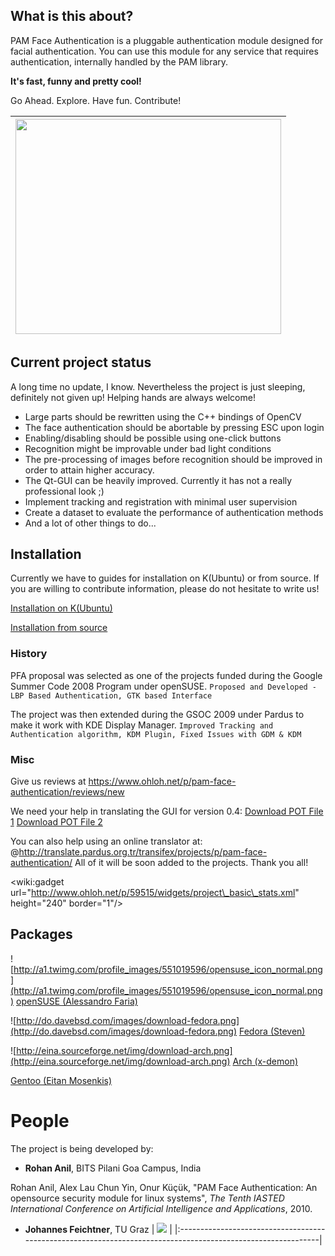 ## What is this about? ##
PAM Face Authentication is a pluggable authentication module designed for facial authentication. You can use this module for any service that requires authentication, internally handled by the PAM library.

**It's fast, funny and pretty cool!**

Go Ahead. Explore. Have fun. Contribute!

| <a href='http://www.youtube.com/watch?feature=player_embedded&v=PhReQgyprLg' target='_blank'><img src='http://img.youtube.com/vi/PhReQgyprLg/0.jpg' width='425' height=344 /></a> |
|:----------------------------------------------------------------------------------------------------------------------------------------------------------------------------------|

## Current project status ##

A long time no update, I know. Nevertheless the project is just sleeping, definitely not given up! Helping hands are always welcome!

  * Large parts should be rewritten using the C++ bindings of OpenCV
  * The face authentication should be abortable by pressing ESC upon login
  * Enabling/disabling should be possible using one-click buttons
  * Recognition might be improvable under bad light conditions
  * The pre-processing of images before recognition should be improved in order to attain higher accuracy.
  * The Qt-GUI can be heavily improved. Currently it has not a really professional look ;)
  * Implement tracking and registration with minimal user supervision
  * Create a dataset to evaluate the performance of authentication methods
  * And a lot of other things to do...

## Installation ##

Currently we have to guides for installation on K(Ubuntu) or from source.
If you are willing to contribute information, please do not hesitate to write us!

[Installation on K(Ubuntu)](https://code.google.com/p/pam-face-authentication/wiki/WikiInstallationGuide)

[Installation from source](https://code.google.com/p/pam-face-authentication/wiki/WikiInstallationFromSource)

### History ###

PFA proposal was selected as one of the projects funded during the Google Summer Code 2008 Program under openSUSE.
` Proposed and Developed - LBP Based Authentication, GTK based Interface `

The project was then extended during the GSOC 2009 under Pardus to make it work with KDE Display Manager.
` Improved Tracking and Authentication algorithm, KDM Plugin, Fixed Issues with GDM & KDM `

### Misc ###

Give us reviews at https://www.ohloh.net/p/pam-face-authentication/reviews/new

We need your help in translating the GUI for version 0.4:
[Download POT File 1](http://pam-face-authentication.googlecode.com/svn/trunk/translation/0.4/pam_face_authentication.pot)
[Download POT File 2](http://pam-face-authentication.googlecode.com/svn/trunk/translation/0.4/qt_facetrainer.pot)

You can also help using an online translator at:
@http://translate.pardus.org.tr/transifex/projects/p/pam-face-authentication/
All of it will be soon added to the projects. Thank you all!

&lt;wiki:gadget url="http://www.ohloh.net/p/59515/widgets/project\_basic\_stats.xml" height="240" border="1"/&gt;

## Packages ##

![http://a1.twimg.com/profile_images/551019596/opensuse_icon_normal.png](http://a1.twimg.com/profile_images/551019596/opensuse_icon_normal.png) [openSUSE (Alessandro Faria)](http://software.opensuse.org/search?baseproject=ALL&p=1&q=pam-face-authentication)

![http://do.davebsd.com/images/download-fedora.png](http://do.davebsd.com/images/download-fedora.png) [Fedora (Steven)](http://forums.fedoraforum.org/showthread.php?p=1355399)

![http://eina.sourceforge.net/img/download-arch.png](http://eina.sourceforge.net/img/download-arch.png) [Arch (x-demon)](http://aur.archlinux.org/packages.php?ID=31088)

[Gentoo (Eitan Mosenkis)](http://bugs.gentoo.org/261902)

# People #

The project is being developed by:

  * **Rohan Anil**, BITS Pilani Goa Campus, India

Rohan Anil, Alex Lau Chun Yin, Onur Küçük, "PAM Face Authentication: An opensource  security module for linux systems", _The Tenth IASTED International Conference on Artificial Intelligence and Applications_, 2010.

  * **Johannes Feichtner**, TU Graz
| [![](http://portal.tugraz.at/portal/page/portal/Files/BDR/CD/images/Logo_TU_Graz.png)](http://www.tugraz.at) |
|:-------------------------------------------------------------------------------------------------------------|